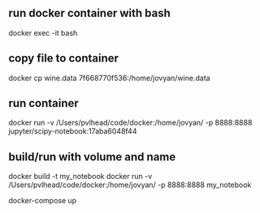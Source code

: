 ## run docker container with bash
docker exec -it <mycontainer> bash

## copy file to container
docker cp wine.data 7f668770f536:/home/jovyan/wine.data

## run container
docker run -v /Users/pvlhead/code/docker:/home/jovyan/ -p 8888:8888 jupyter/scipy-notebook:17aba6048f44

## build/run with volume and name
docker build -t my_notebook
docker run -v /Users/pvlhead/code/docker:/home/jovyan/ -p 8888:8888 my_notebook


docker-compose up
